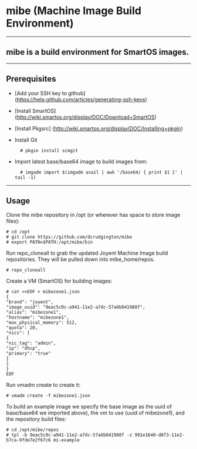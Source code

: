 # mibe (Machine Image Build Environment)
----
## mibe is a build environment for SmartOS images.

----
## Prerequisites
* [Add your SSH key to github] (https://help.github.com/articles/generating-ssh-keys)
* [Install SmartOS] (http://wiki.smartos.org/display/DOC/Download+SmartOS)
* [Install Pkgsrc] (http://wiki.smartos.org/display/DOC/Installing+pkgin)
* Install Git

        # pkgin install scmgit

* Import latest base/base64 image to build images from:

        # imgadm import $(imgadm avail | awk '/base64/ { print $1 }' | tail -1)

----
## Usage

Clone the mibe repository in /opt (or wherever has space to store image files):

    # cd /opt
    # git clone https://github.com/dcrudgington/mibe
    # export PATH=$PATH:/opt/mibe/bin

Run repo_cloneall to grab the updated Joyent Machine Image build repositories.  They will be pulled down into mibe_home/repos.

    # repo_cloneall

Create a VM (SmartOS) for building images:

    # cat <<EOF > mibezone1.json
    {
    "brand": "joyent",
    "image_uuid": "9eac5c0c-a941-11e2-a7dc-57a6b041988f",
    "alias": "mibezone1",
    "hostname": "mibezone1",
    "max_physical_memory": 512,
    "quota": 20,
    "nics": [
    {
    "nic_tag": "admin",
    "ip": "dhcp",
    "primary": "true"
    }
    ]
    }
    EOF

Run vmadm create to create it:

    # vmadm create -f mibezone1.json

To build an example image we specify the base image as the uuid of base/base64 we imported above), the vm to use (uuid of mibezone1), and the repository build files:

    # cd /opt/mibe/repos
    # tpl -b 9eac5c0c-a941-11e2-a7dc-57a6b041988f -z 991e1640-d8f3-11e2-b7ca-9fde7e2f67c6 mi-example

